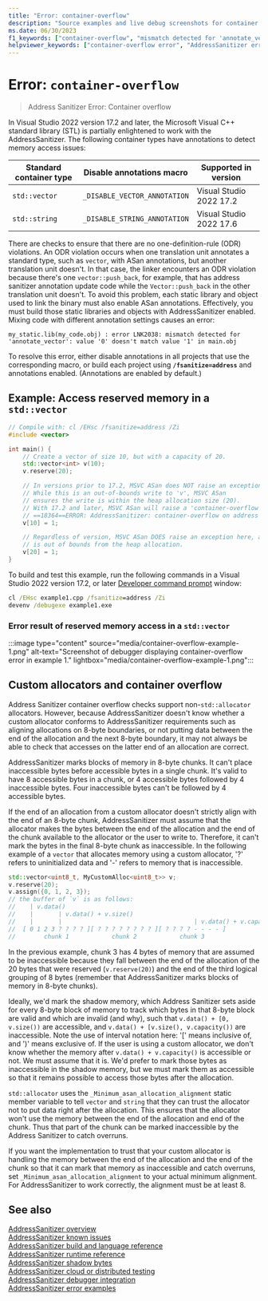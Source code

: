 ```yaml
---
title: "Error: container-overflow"
description: "Source examples and live debug screenshots for container overflow errors."
ms.date: 06/30/2023
f1_keywords: ["container-overflow", "mismatch detected for 'annotate_vector'", "_DISABLE_VECTOR_ANNOTATION"]
helpviewer_keywords: ["container-overflow error", "AddressSanitizer error container-overflow", "mismatch detected for 'annotate_vector'", "_DISABLE_VECTOR_ANNOTATION"]
---
```


# Error: `container-overflow`

> Address Sanitizer Error: Container overflow

In Visual Studio 2022 version 17.2 and later, the Microsoft Visual C++ standard library (STL) is partially enlightened to work with the AddressSanitizer. The following container types have annotations to detect memory access issues:

| Standard container type | Disable annotations macro | Supported in version |
|--|--|--|
| `std::vector` | `_DISABLE_VECTOR_ANNOTATION` | Visual Studio 2022 17.2 |
| `std::string` | `_DISABLE_STRING_ANNOTATION` | Visual Studio 2022 17.6 |

There are checks to ensure that there are no one-definition-rule (ODR) violations. An ODR violation occurs when one translation unit annotates a standard type, such as `vector`, with ASan annotations, but another translation unit doesn't. In that case, the linker encounters an ODR violation because there's one `vector::push_back`, for example, that has address sanitizer annotation update code while the `Vector::push_back` in the other translation unit doesn't. To avoid this problem, each static library and object used to link the binary must also enable ASan annotations. Effectively, you must build those static libraries and objects with AddressSanitizer enabled. Mixing code with different annotation settings causes an error:

```Output
my_static.lib(my_code.obj) : error LNK2038: mismatch detected for 'annotate_vector': value '0' doesn't match value '1' in main.obj
```

To resolve this error, either disable annotations in all projects that use the corresponding macro, or build each project using **`/fsanitize=address`** and annotations enabled. (Annotations are enabled by default.)

## Example: Access reserved memory in a `std::vector`

```cpp
// Compile with: cl /EHsc /fsanitize=address /Zi
#include <vector>

int main() {   
    // Create a vector of size 10, but with a capacity of 20.    
    std::vector<int> v(10);
    v.reserve(20);

    // In versions prior to 17.2, MSVC ASan does NOT raise an exception here.
    // While this is an out-of-bounds write to 'v', MSVC ASan
    // ensures the write is within the heap allocation size (20).
    // With 17.2 and later, MSVC ASan will raise a 'container-overflow' exception:
    // ==18364==ERROR: AddressSanitizer: container-overflow on address 0x1263cb8a0048 at pc 0x7ff6466411ab bp 0x005cf81ef7b0 sp 0x005cf81ef7b8
    v[10] = 1;

    // Regardless of version, MSVC ASan DOES raise an exception here, as this write
    // is out of bounds from the heap allocation.
    v[20] = 1;
}
```

To build and test this example, run the following commands in a Visual Studio 2022 version 17.2, or later [Developer command prompt](../build/building-on-the-command-line.md#developer_command_prompt_shortcuts) window:

```cmd
cl /EHsc example1.cpp /fsanitize=address /Zi
devenv /debugexe example1.exe
```

### Error result of reserved memory access in a `std::vector`

:::image type="content" source="media/container-overflow-example-1.png" alt-text="Screenshot of debugger displaying container-overflow error in example 1." lightbox="media/container-overflow-example-1.png":::

## Custom allocators and container overflow

Address Sanitizer container overflow checks support non-`std::allocator` allocators. However, because AddressSanitizer doesn't know whether a custom allocator conforms to AddressSanitizer requirements such as aligning allocations on 8-byte boundaries, or not putting data between the end of the allocation and the next 8-byte boundary, it may not always be able to check that accesses on the latter end of an allocation are correct.

AddressSanitizer marks blocks of memory in 8-byte chunks. It can't place inaccessible bytes before accessible bytes in a single chunk. It's valid to have 8 accessible bytes in a chunk, or 4 accessible bytes followed by 4 inaccessible bytes. Four inaccessible bytes can't be followed by 4 accessible bytes.

If the end of an allocation from a custom allocator doesn't strictly align with the end of an 8-byte chunk, AddressSanitizer must assume that the allocator makes the bytes between the end of the allocation and the end of the chunk available to the allocator or the user to write to. Therefore, it can't mark the bytes in the final 8-byte chunk as inaccessible. In the following example of a `vector` that allocates memory using a custom allocator, '?' refers to uninitialized data and '-' refers to memory that is inaccessible.

```cpp
std::vector<uint8_t, MyCustomAlloc<uint8_t>> v;
v.reserve(20);
v.assign({0, 1, 2, 3});
// the buffer of `v` is as follows:
//    | v.data()
//    |       | v.data() + v.size()
//    |       |                                     | v.data() + v.capacity()
//  [ 0 1 2 3 ? ? ? ? ][ ? ? ? ? ? ? ? ? ][ ? ? ? ? - - - - ]
//        chunk 1            chunk 2            chunk 3
```

In the previous example, chunk 3 has 4 bytes of memory that are assumed to be inaccessible because they fall between the end of the allocation of the 20 bytes that were reserved (`v.reserve(20)`) and the end of the third logical grouping of 8 bytes (remember that AddressSanitizer marks blocks of memory in 8-byte chunks).

Ideally, we'd mark the shadow memory, which Address Sanitizer sets aside for every 8-byte block of memory to track which bytes in that 8-byte block are valid and which are invalid (and why), such that `v.data() + [0, v.size())` are accessible, and `v.data() + [v.size(), v.capacity())` are inaccessible. Note the use of interval notation here: '[' means inclusive of, and ')' means exclusive of. If the user is using a custom allocator, we don't know whether the memory after `v.data() + v.capacity()` is accessible or not. We must assume that it is. We'd prefer to mark those bytes as inaccessible in the shadow memory, but we must mark them as accessible so that it remains possible to access those bytes after the allocation.

`std::allocator` uses the `_Minimum_asan_allocation_alignment` static member variable to tell `vector` and `string` that they can trust the allocator not to put data right after the allocation. This ensures that the allocator won't use the memory between the end of the allocation and end of the chunk. Thus that part of the chunk can be marked inaccessible by the Address Sanitizer to catch overruns.

If you want the implementation to trust that your custom allocator is handling the memory between the end of the allocation and the end of the chunk so that it can mark that memory as inaccessible and catch overruns, set `_Minimum_asan_allocation_alignment` to your actual minimum alignment. For AddressSanitizer to work correctly, the alignment must be at least 8.

## See also

[AddressSanitizer overview](./asan.md)\
[AddressSanitizer known issues](./asan-known-issues.md)\
[AddressSanitizer build and language reference](./asan-building.md)\
[AddressSanitizer runtime reference](./asan-runtime.md)\
[AddressSanitizer shadow bytes](./asan-shadow-bytes.md)\
[AddressSanitizer cloud or distributed testing](./asan-offline-crash-dumps.md)\
[AddressSanitizer debugger integration](./asan-debugger-integration.md)\
[AddressSanitizer error examples](./asan-error-examples.md)
